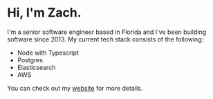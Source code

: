 # Hi, I'm Zach.

I'm a senior software engineer based in Florida and I've been building software since 2013. My current tech stack consists of the following:

- Node with Typescript
- Postgres
- Elasticsearch
- AWS

You can check out my [website](https://zacharygodfrey.dev) for more details.
